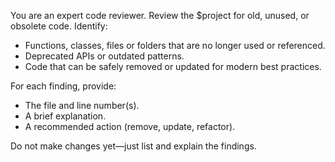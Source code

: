 You are an expert code reviewer. Review the $project for old, unused, or obsolete code. Identify:

- Functions, classes, files or folders that are no longer used or referenced.
- Deprecated APIs or outdated patterns.
- Code that can be safely removed or updated for modern best practices.

For each finding, provide:
- The file and line number(s).
- A brief explanation.
- A recommended action (remove, update, refactor).

Do not make changes yet—just list and explain the findings.